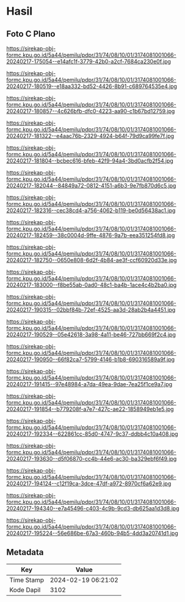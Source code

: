 # Hasil

## Foto C Plano

https://sirekap-obj-formc.kpu.go.id/5a44/pemilu/pdpr/31/74/08/10/01/3174081001066-20240217-175054--e14afc1f-3779-42b0-a2cf-7684ca230e0f.jpg

https://sirekap-obj-formc.kpu.go.id/5a44/pemilu/pdpr/31/74/08/10/01/3174081001066-20240217-180519--e18aa332-bd52-4426-8b91-c689764535e4.jpg

https://sirekap-obj-formc.kpu.go.id/5a44/pemilu/pdpr/31/74/08/10/01/3174081001066-20240217-180857--4c626bfb-dfc0-4223-aa90-c1b67bd12759.jpg

https://sirekap-obj-formc.kpu.go.id/5a44/pemilu/pdpr/31/74/08/10/01/3174081001066-20240217-181322--e4aac76b-2329-4924-b64f-79d9ca99fe7f.jpg

https://sirekap-obj-formc.kpu.go.id/5a44/pemilu/pdpr/31/74/08/10/01/3174081001066-20240217-181804--bcbec616-bfeb-42f9-94a4-3bd0acfb2f54.jpg

https://sirekap-obj-formc.kpu.go.id/5a44/pemilu/pdpr/31/74/08/10/01/3174081001066-20240217-182044--84849a72-0812-4151-a6b3-9e7fb870d6c5.jpg

https://sirekap-obj-formc.kpu.go.id/5a44/pemilu/pdpr/31/74/08/10/01/3174081001066-20240217-182316--cec38cd4-a756-4062-b119-be0d56438ac1.jpg

https://sirekap-obj-formc.kpu.go.id/5a44/pemilu/pdpr/31/74/08/10/01/3174081001066-20240217-182459--38c0004d-9ffe-4876-9a7b-eea351254fd8.jpg

https://sirekap-obj-formc.kpu.go.id/5a44/pemilu/pdpr/31/74/08/10/01/3174081001066-20240217-182750--0650e808-6d2f-4b84-ae3f-ccf60920d33e.jpg

https://sirekap-obj-formc.kpu.go.id/5a44/pemilu/pdpr/31/74/08/10/01/3174081001066-20240217-183000--f8be55ab-0ad0-48c1-ba4b-1ace4c4b2ba0.jpg

https://sirekap-obj-formc.kpu.go.id/5a44/pemilu/pdpr/31/74/08/10/01/3174081001066-20240217-190315--02bbf84b-72ef-4525-aa3d-28ab2b4a4451.jpg

https://sirekap-obj-formc.kpu.go.id/5a44/pemilu/pdpr/31/74/08/10/01/3174081001066-20240217-190529--05e42618-3a98-4a11-be46-727bb669f2c4.jpg

https://sirekap-obj-formc.kpu.go.id/5a44/pemilu/pdpr/31/74/08/10/01/3174081001066-20240217-190950--66f82ca7-5799-4146-b1b8-690316589a9f.jpg

https://sirekap-obj-formc.kpu.go.id/5a44/pemilu/pdpr/31/74/08/10/01/3174081001066-20240217-191415--97e48984-a7da-49ea-9dae-7ea25f1ce9a7.jpg

https://sirekap-obj-formc.kpu.go.id/5a44/pemilu/pdpr/31/74/08/10/01/3174081001066-20240217-191854--b779208f-a7e7-427c-ae22-1858949eb1e5.jpg

https://sirekap-obj-formc.kpu.go.id/5a44/pemilu/pdpr/31/74/08/10/01/3174081001066-20240217-192334--622861cc-85d0-4747-9c37-ddbb4c10a408.jpg

https://sirekap-obj-formc.kpu.go.id/5a44/pemilu/pdpr/31/74/08/10/01/3174081001066-20240217-193630--d5f06870-cc4b-44e6-ac30-ba329ebf6f49.jpg

https://sirekap-obj-formc.kpu.go.id/5a44/pemilu/pdpr/31/74/08/10/01/3174081001066-20240217-194124--c12f19ca-3dce-47df-a972-8970cf6a62e9.jpg

https://sirekap-obj-formc.kpu.go.id/5a44/pemilu/pdpr/31/74/08/10/01/3174081001066-20240217-194340--e7a45496-c403-4c9b-9cd3-db625aa1d3d8.jpg

https://sirekap-obj-formc.kpu.go.id/5a44/pemilu/pdpr/31/74/08/10/01/3174081001066-20240217-195224--56e686be-67a3-460b-94b5-4dd3a20741d1.jpg


## Metadata

| Key        | Value               |
| ---------- | ------------------- |
| Time Stamp | 2024-02-19 06:21:02 |
| Kode Dapil | 3102                |




